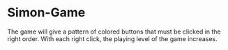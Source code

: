 # Simon-Game
The game will give a pattern of colored buttons that must be clicked in the right order. With each right click, the playing level of the game increases.
